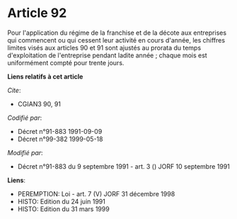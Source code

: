 # Article 92

Pour l'application du régime de la franchise et de la décote aux entreprises qui commencent ou qui cessent leur activité en
cours d'année, les chiffres limites visés aux articles 90 et 91 sont ajustés au prorata du temps d'exploitation de
l'entreprise pendant ladite année ; chaque mois est uniformément compté pour trente jours.

**Liens relatifs à cet article**

_Cite_:

  - CGIAN3 90, 91

_Codifié par_:

  - Décret n°91-883 1991-09-09
  - Décret n°99-382 1999-05-18

_Modifié par_:

  - Décret n°91-883 du 9 septembre 1991 - art. 3 () JORF 10 septembre 1991

**Liens**:

  - PEREMPTION: Loi - art. 7 (V) JORF 31 décembre 1998
  - HISTO: Edition du 24 juin 1991
  - HISTO: Edition du 31 mars 1999
